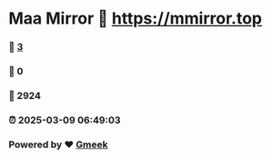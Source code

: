 # Maa Mirror :link: https://mmirror.top 
### :page_facing_up: [3](https://mmirror.top/tag.html) 
### :speech_balloon: 0 
### :hibiscus: 2924 
### :alarm_clock: 2025-03-09 06:49:03 
### Powered by :heart: [Gmeek](https://github.com/Meekdai/Gmeek)
